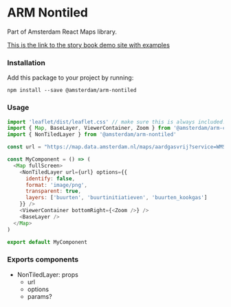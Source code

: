 # ARM Nontiled

Part of Amsterdam React Maps library.

[This is the link to the story book demo site with examples](https://amsterdam.github.io/amsterdam-react-maps)


### Installation
Add this package to your project by running:
```
npm install --save @amsterdam/arm-nontiled
```

### Usage
```js
import 'leaflet/dist/leaflet.css' // make sure this is always included!
import { Map, BaseLayer, ViewerContainer, Zoom } from '@amsterdam/arm-core'
import { NonTiledLayer } from '@amsterdam/arm-nontiled'

const url = "https://map.data.amsterdam.nl/maps/aardgasvrij?service=WMS&request=GetMap&version=1.1.1&layers=buurten%2Cbuurtinitiatieven%2Cbuurten_kookgas"

const MyComponent = () => (
  <Map fullScreen>
    <NonTiledLayer url={url} options={{
      identify: false,
      format: 'image/png',
      transparent: true,
      layers: ['buurten', 'buurtinitiatieven', 'buurten_kookgas']
    }} />
    <ViewerContainer bottomRight={<Zoom />} />
    <BaseLayer />
  </Map>
)

export default MyComponent
```

### Exports components
- NonTiledLayer: props
  - url
  - options
  - params?
  

